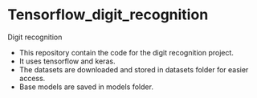 # Tensorflow_digit_recognition
Digit recognition 
- This repository contain the code for the digit recognition project.
- It uses tensorflow and keras.
- The datasets are downloaded and stored in datasets folder for easier access.
- Base models are saved in models folder.